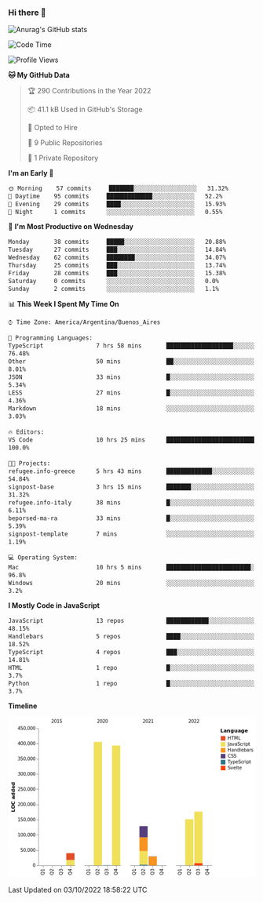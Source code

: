 ### Hi there 👋

![Anurag's GitHub stats](https://github-readme-stats.vercel.app/api?username=guiso92&count_private=true&show_icons=true&theme=dracula)

<!--START_SECTION:waka-->
![Code Time](http://img.shields.io/badge/Code%20Time-19%20hrs%203%20mins-blue)

![Profile Views](http://img.shields.io/badge/Profile%20Views-30-blue)

**🐱 My GitHub Data** 

> 🏆 290 Contributions in the Year 2022
 > 
> 📦 41.1 kB Used in GitHub's Storage 
 > 
> 💼 Opted to Hire
 > 
> 📜 9 Public Repositories 
 > 
> 🔑 1 Private Repository 
 > 
**I'm an Early 🐤** 

```text
🌞 Morning    57 commits     ███████░░░░░░░░░░░░░░░░░░   31.32% 
🌆 Daytime    95 commits     █████████████░░░░░░░░░░░░   52.2% 
🌃 Evening    29 commits     ████░░░░░░░░░░░░░░░░░░░░░   15.93% 
🌙 Night      1 commits      ░░░░░░░░░░░░░░░░░░░░░░░░░   0.55%

```
📅 **I'm Most Productive on Wednesday** 

```text
Monday       38 commits     █████░░░░░░░░░░░░░░░░░░░░   20.88% 
Tuesday      27 commits     ███░░░░░░░░░░░░░░░░░░░░░░   14.84% 
Wednesday    62 commits     ████████░░░░░░░░░░░░░░░░░   34.07% 
Thursday     25 commits     ███░░░░░░░░░░░░░░░░░░░░░░   13.74% 
Friday       28 commits     ███░░░░░░░░░░░░░░░░░░░░░░   15.38% 
Saturday     0 commits      ░░░░░░░░░░░░░░░░░░░░░░░░░   0.0% 
Sunday       2 commits      ░░░░░░░░░░░░░░░░░░░░░░░░░   1.1%

```


📊 **This Week I Spent My Time On** 

```text
⌚︎ Time Zone: America/Argentina/Buenos_Aires

💬 Programming Languages: 
TypeScript               7 hrs 58 mins       ███████████████████░░░░░░   76.48% 
Other                    50 mins             ██░░░░░░░░░░░░░░░░░░░░░░░   8.01% 
JSON                     33 mins             █░░░░░░░░░░░░░░░░░░░░░░░░   5.34% 
LESS                     27 mins             █░░░░░░░░░░░░░░░░░░░░░░░░   4.36% 
Markdown                 18 mins             ░░░░░░░░░░░░░░░░░░░░░░░░░   3.03%

🔥 Editors: 
VS Code                  10 hrs 25 mins      █████████████████████████   100.0%

🐱‍💻 Projects: 
refugee.info-greece      5 hrs 43 mins       █████████████░░░░░░░░░░░░   54.84% 
signpost-base            3 hrs 15 mins       ███████░░░░░░░░░░░░░░░░░░   31.32% 
refugee.info-italy       38 mins             █░░░░░░░░░░░░░░░░░░░░░░░░   6.11% 
beporsed-ma-ra           33 mins             █░░░░░░░░░░░░░░░░░░░░░░░░   5.39% 
signpost-template        7 mins              ░░░░░░░░░░░░░░░░░░░░░░░░░   1.19%

💻 Operating System: 
Mac                      10 hrs 5 mins       ████████████████████████░   96.8% 
Windows                  20 mins             ░░░░░░░░░░░░░░░░░░░░░░░░░   3.2%

```

**I Mostly Code in JavaScript** 

```text
JavaScript               13 repos            ████████████░░░░░░░░░░░░░   48.15% 
Handlebars               5 repos             ████░░░░░░░░░░░░░░░░░░░░░   18.52% 
TypeScript               4 repos             ███░░░░░░░░░░░░░░░░░░░░░░   14.81% 
HTML                     1 repo              █░░░░░░░░░░░░░░░░░░░░░░░░   3.7% 
Python                   1 repo              █░░░░░░░░░░░░░░░░░░░░░░░░   3.7%

```


**Timeline**

![Chart not found](https://raw.githubusercontent.com/Guiso92/Guiso92/main/charts/bar_graph.png) 


 Last Updated on 03/10/2022 18:58:22 UTC
<!--END_SECTION:waka-->
